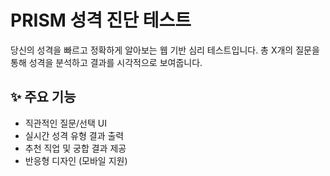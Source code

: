 # PRISM 성격 진단 테스트
당신의 성격을 빠르고 정확하게 알아보는 웹 기반 심리 테스트입니다.
총 X개의 질문을 통해 성격을 분석하고 결과를 시각적으로 보여줍니다.
## ✨ 주요 기능
- 직관적인 질문/선택 UI
- 실시간 성격 유형 결과 출력
- 추천 직업 및 궁합 결과 제공
- 반응형 디자인 (모바일 지원)
<!-- trigger rebuild -->
